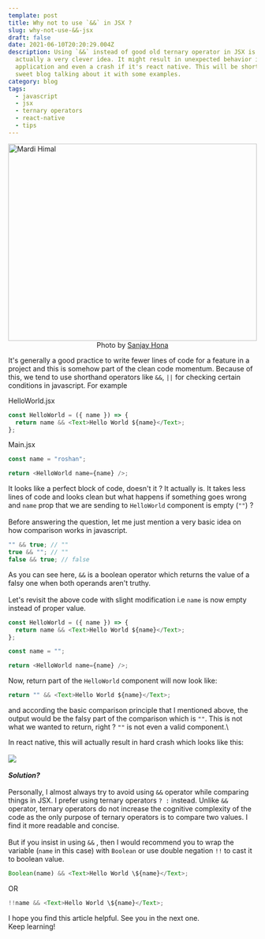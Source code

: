 ```yaml
---
template: post
title: Why not to use `&&` in JSX ?
slug: why-not-use-&&-jsx
draft: false
date: 2021-06-10T20:20:29.004Z
description: Using `&&` instead of good old ternary operator in JSX is not
  actually a very clever idea. It might result in unexpected behavior in your
  application and even a crash if it's react native. This will be short and
  sweet blog talking about it with some examples.
category: blog
tags:
  - javascript
  - jsx
  - ternary operators
  - react-native
  - tips
---
```


<img src="https://images.unsplash.com/photo-1571401835393-8c5f35328320?ixlib=rb-1.2.1&ixid=MnwxMjA3fDB8MHxwaG90by1wYWdlfHx8fGVufDB8fHx8&auto=format&fit=crop&w=3667&q=80" width="100%"  height="400px" style="object-fit: contain" alt="Mardi Himal" />

<center>Photo by <a href="https://unsplash.com/photos/2Q2dpVPY6XU">Sanjay Hona</a></center>

It's generally a good practice to write fewer lines of code for a feature in a project and this is somehow part of the clean code momentum. Because of this, we tend to use shorthand operators like `&&`, `||` for checking certain conditions in javascript. For example

HelloWorld.jsx

```javascript
const HelloWorld = ({ name }) => {
  return name && <Text>Hello World ${name}</Text>;
};
```

Main.jsx

```javascript
const name = "roshan";

return <HelloWorld name={name} />;
```

It looks like a perfect block of code, doesn't it ? It actually is. It takes less lines of code and looks clean but what happens if something goes wrong and `name` prop that we are sending to `HelloWorld` component is empty (`""`) ?\
\
Before answering the question, let me just mention a very basic idea on how comparison works in javascript.

```javascript
"" && true; // ""
true && ""; // ""
false && true; // false
```

As you can see here, `&&` is a boolean operator which returns the value of a falsy one when both operands aren't truthy.\
\
Let's revisit the above code with slight modification i.e `name` is now empty instead of proper value.

```javascript
const HelloWorld = ({ name }) => {
  return name && <Text>Hello World ${name}</Text>;
};

const name = "";

return <HelloWorld name={name} />;
```

Now, return part of the `HelloWorld` component will now look like:

```javascript
return "" && <Text>Hello World ${name}</Text>;
```

and according the basic comparison principle that I mentioned above, the output would be the falsy part of the comparison which is `""`. This is not what we wanted to return, right ? `""` is not even a valid component.\

In react native, this will actually result in hard crash which looks like this: \
\
![](https://i.stack.imgur.com/KXWS9.jpg)\
\
**_Solution?_**\
\
Personally, I almost always try to avoid using `&&` operator while comparing things in JSX. I prefer using ternary operators `? :` instead. Unlike `&&` operator, ternary operators do not increase the cognitive complexity of the code as the only purpose of ternary operators is to compare two values. I find it more readable and concise. \
\
But if you insist in using `&&` , then I would recommend you to wrap the variable (`name` in this case) with `Boolean` or use double negation `!!` to cast it to boolean value.

```javascript
Boolean(name) && <Text>Hello World \${name}</Text>;
```

OR

```javascript
!!name && <Text>Hello World \${name}</Text>;
```

I hope you find this article helpful. See you in the next one. \
Keep learning!
